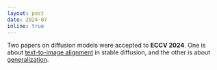 ```yaml
---
layout: post
date: 2024-07
inline: true
---
```


Two papers on diffusion models were accepted to **ECCV 2024**. One is about [text-to-image alignment](https://arxiv.org/abs/2404.07389) in stable diffusion, and the other is about [generalization](https://arxiv.org/abs/2403.16394).  
